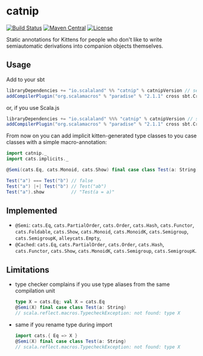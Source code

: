 # catnip

[![Build Status](https://travis-ci.org/scalalandio/catnip.svg?branch=master)](https://travis-ci.org/scalalandio/catnip)
[![Maven Central](https://img.shields.io/maven-central/v/io.scalaland/catnip_2.12.svg)](http://search.maven.org/#search%7Cga%7C1%7Ccatnip)
[![License](http://img.shields.io/:license-Apache%202-green.svg)](http://www.apache.org/licenses/LICENSE-2.0.txt)

Static annotations for Kittens for people who don't like to write
semiautomatic derivations into companion objects themselves.

## Usage

Add to your sbt

```scala
libraryDependencies += "io.scalaland" %% "catnip" % catnipVersion // see Maven badge
addCompilerPlugin("org.scalamacros" % "paradise" % "2.1.1" cross sbt.CrossVersion.patch)
```

or, if you use Scala.js

```scala
libraryDependencies += "io.scalaland" %%% "catnip" % catnipVersion // see Maven badge
addCompilerPlugin("org.scalamacros" % "paradise" % "2.1.1" cross sbt.CrossVersion.patch)
```

From now on you can add implicit kitten-generated type classes to you case classes
with a simple macro-annotation:

```scala
import catnip._
import cats.implicits._

@Semi(cats.Eq, cats.Monoid, cats.Show) final case class Test(a: String)

Test("a") === Test("b") // false
Test("a") |+| Test("b") // Test("ab")
Test("a").show          // "Test(a = a)"
```

## Implemented

 * `@Semi`: `cats.Eq`, `cats.PartialOrder`, `cats.Order`, `cats.Hash`,
   `cats.Functor`, `cats.Foldable`, `cats.Show`,  `cats.Monoid`, `cats.MonoidK`,
   `cats.Semigroup`, `cats.SemigroupK`, `alleycats.Empty`,
 * `@Cached`: `cats.Eq`, `cats.PartialOrder`, `cats.Order`, `cats.Hash`,
   `cats.Functor`, `cats.Show`, `cats.MonoidK`, `cats.Semigroup`,
   `cats.SemigroupK`.

## Limitations

 * type checker complains if you use type aliases from the same compilation unit
   ```scala
   type X = cats.Eq; val X = cats.Eq
   @Semi(X) final case class Test(a: String)
   // scala.reflect.macros.TypecheckException: not found: type X
   ```
 * same if you rename type during import
   ```scala
   import cats.{ Eq => X }
   @Semi(X) final case class Test(a: String)
   // scala.reflect.macros.TypecheckException: not found: type X
   ```
